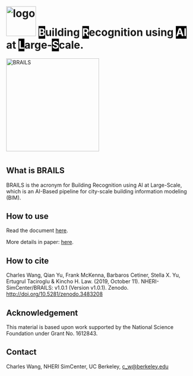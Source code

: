 # <img src="https://raw.githubusercontent.com/NHERI-SimCenter/BRAILS/master/docs/Logo/Logo.png" alt="logo" height="80"/> <span style="color:#FFFFFF;background-color: #000000;">B</span>uilding <span style="color:#FFFFFF;background-color: #000000;">R</span>ecognition using <span style="color:#FFFFFF;background-color: #000000;">AI</span> at <span style="color:#FFFFFF;background-color: #000000;">L</span>arge-<span style="color:#FFFFFF;background-color: #000000;">S</span>cale.

<img src="https://raw.githubusercontent.com/NHERI-SimCenter/BRAILS/master/docs/images/brails-demo.gif" alt="BRAILS" height="250"/>

#

## What is BRAILS

BRAILS is the acronym for Building Recognition using AI at Large-Scale, 
which is an AI-Based pipeline for city-scale building information modeling (BIM).

## How to use

Read the document <a href="https://nheri-simcenter.github.io/BRAILS/">here</a>.

More details in paper: <a href="https://arxiv.org/abs/1910.06391">here</a>.


## How to cite

Charles Wang, Qian Yu, Frank McKenna, Barbaros Cetiner, Stella X. Yu, Ertugrul Taciroglu & Kincho H. Law. (2019, October 11). NHERI-SimCenter/BRAILS: v1.0.1 (Version v1.0.1). Zenodo. http://doi.org/10.5281/zenodo.3483208


## Acknowledgement
This material is based upon work supported by the National Science Foundation under Grant No. 1612843.

## Contact
Charles Wang, NHERI SimCenter, UC Berkeley, c_w@berkeley.edu


